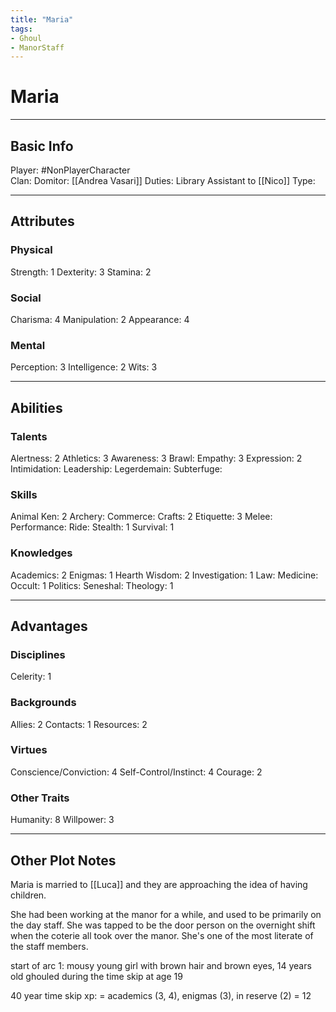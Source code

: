 ```yaml
---
title: "Maria"
tags:
- Ghoul
- ManorStaff
---
```


# Maria
---
## Basic Info
Player: #NonPlayerCharacter  
Clan:
Domitor: [[Andrea Vasari]]
Duties: Library Assistant to [[Nico]]
Type:

---

## Attributes
### Physical
Strength: 1
Dexterity: 3
Stamina: 2

### Social
Charisma: 4
Manipulation: 2
Appearance: 4

### Mental
Perception: 3
Intelligence: 2
Wits: 3

---

## Abilities
### Talents
Alertness: 2
Athletics: 3
Awareness: 3
Brawl: 
Empathy: 3
Expression: 2
Intimidation:
Leadership:
Legerdemain:
Subterfuge:

### Skills
Animal Ken: 2
Archery:
Commerce:
Crafts: 2
Etiquette: 3
Melee:
Performance:
Ride:
Stealth: 1
Survival: 1

### Knowledges
Academics: 2
Enigmas: 1
Hearth Wisdom: 2
Investigation: 1
Law:
Medicine:
Occult: 1
Politics:
Seneshal:
Theology: 1

---

## Advantages
### Disciplines
Celerity: 1


### Backgrounds
Allies: 2
Contacts: 1
Resources: 2


### Virtues
Conscience/Conviction: 4
Self-Control/Instinct: 4
Courage: 2

### Other Traits
Humanity: 8
Willpower: 3

---
## Other Plot Notes

Maria is married to [[Luca]] and they are approaching the idea of having children. 

She had been working at the manor for a while, and used to be primarily on the day staff. She was tapped to be the door person on the overnight shift when the coterie all took over the manor. She's one of the most literate of the staff members.

start of arc 1: mousy young girl with brown hair and brown eyes, 14 years old
ghouled during the time skip at age 19

40 year time skip xp: = academics (3, 4), enigmas (3), in reserve (2) = 12